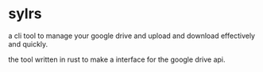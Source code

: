 # sylrs

a cli tool to manage your google drive and upload and download effectively and quickly.

the tool written in rust to make a interface for the google drive api.

